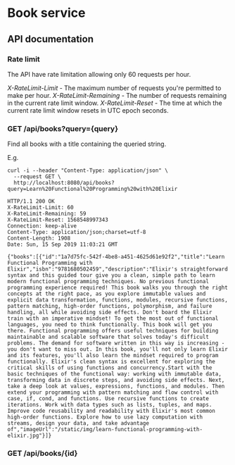 # Book service

## API documentation

### Rate limit
The API have rate limitation allowing only 60 requests per hour. 

*X-RateLimit-Limit* - The maximum number of requests you're permitted to make per hour.
*X-RateLimit-Remaining* - The number of requests remaining in the current rate limit window.
*X-RateLimit-Reset* - The time at which the current rate limit window resets in UTC epoch seconds.

### GET /api/books?query={query}
Find all books with a title containing the queried string.

E.g.
```
curl -i --header "Content-Type: application/json" \
  --request GET \
  http://localhost:8080/api/books?query=Learn%20Functional%20Programming%20with%20Elixir
```      
```
HTTP/1.1 200 OK
X-RateLimit-Limit: 60
X-RateLimit-Remaining: 59
X-RateLimit-Reset: 1568548997343
Connection: keep-alive
Content-Type: application/json;charset=utf-8
Content-Length: 1908
Date: Sun, 15 Sep 2019 11:03:21 GMT

{"books":[{"id":"1a7d75fc-542f-4be8-a451-4625d61e92f2","title":"Learn Functional Programming with Elixir","isbn":"9781680502459","description":"Elixir's straightforward syntax and this guided tour give you a clean, simple path to learn modern functional programming techniques. No previous functional programming experience required! This book walks you through the right concepts at the right pace, as you explore immutable values and explicit data transformation, functions, modules, recursive functions, pattern matching, high-order functions, polymorphism, and failure handling, all while avoiding side effects. Don't board the Elixir train with an imperative mindset! To get the most out of functional languages, you need to think functionally. This book will get you there. Functional programming offers useful techniques for building maintainable and scalable software that solves today's difficult problems. The demand for software written in this way is increasing - you don't want to miss out. In this book, you'll not only learn Elixir and its features, you'll also learn the mindset required to program functionally. Elixir's clean syntax is excellent for exploring the critical skills of using functions and concurrency.Start with the basic techniques of the functional way: working with immutable data, transforming data in discrete steps, and avoiding side effects. Next, take a deep look at values, expressions, functions, and modules. Then extend your programming with pattern matching and flow control with case, if, cond, and functions. Use recursive functions to create iterations. Work with data types such as lists, tuples, and maps. Improve code reusability and readability with Elixir's most common high-order functions. Explore how to use lazy computation with streams, design your data, and take advantage of","imageUrl":"/static/img/learn-functional-programming-with-elixir.jpg"}]}      
```      

### GET /api/books/{id}
